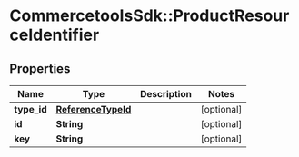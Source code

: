 # CommercetoolsSdk::ProductResourceIdentifier

## Properties
Name | Type | Description | Notes
------------ | ------------- | ------------- | -------------
**type_id** | [**ReferenceTypeId**](ReferenceTypeId.md) |  | [optional] 
**id** | **String** |  | [optional] 
**key** | **String** |  | [optional] 

